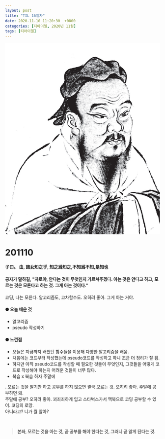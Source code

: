 ```yaml
---
layout: post
title: "TIL 16일차"
date: 2020-11-10 11:20:30  +0800
categories: [티아이엘, 2020년 11월]
tags: [티아이엘]
---
```


![image](/assets/img/sample/avatar.jpg)

# **201110**

#### **子曰。 由, 誨女知之乎, 知之爲知之,不知爲不知,是知也**

#### **공자가 말하길, "자로야, 안다는 것이 무엇인지 가르쳐주겠다. 아는 것은 안다고 하고, 모르는 것은 모른다고 하는 것. 그게 아는 것이다."**

코딩, 나는 모른다. 알고리즘도, 고차함수도. 오히려 좋아. 그게 아는 거야.

#### **⚈ 오늘 배운 것**

- 알고리즘
- pseudo 작성하기

#### **⚈ 느낀점**

- 오늘은 지금까지 배웠던 함수들을 이용해 다양한 알고리즘을 배움.
- 처음에는 코드부터 작성했는데 pseudo코드를 작성하고 하니 조금 더 정리가 잘 됨.
- 하지만 아직 pseudo코드를 작성할 때 필요한 것들이 무엇인지, 그것들을 어떻게 코드로 작성해야 하는지 어려운 것들이 너무 많다.
- 복습 x 복습 하자 주말에

.
모르는 것을 알기만 하고 공부를 하지 않으면 결국 모르는 것. 오히려 좋아. 주말에 공부하면 돼.  
주말에 공부? 오히려 좋아. 꾀죄죄하게 입고 스타벅스가서 맥북으로 코딩 공부할 수 있어. 코딩의 로망.  
아니라고? 니가 뭘 알아?

<br>

> **본좌, 모르는 것을 아는 것, 곧 공부를 해야 한다는 것, 그러니 곧 알게 된다는 것.**
